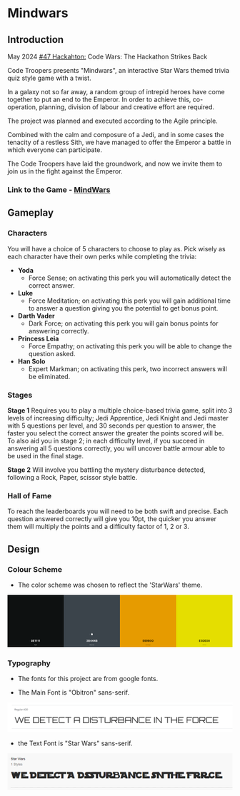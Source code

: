# Mindwars

## Introduction

May 2024 [#47 Hackahton:]((https://hackathon.codeinstitute.net/hackathon/47/))
Code Wars: The Hackathon Strikes Back

Code Troopers presents "Mindwars", an interactive Star Wars themed trivia quiz style game with a twist.

In a galaxy not so far away, a random group of intrepid heroes have come together to put an end to the Emperor. In order to achieve this, co-operation, planning, division of labour and creative effort are required. 

The project was planned and executed according to the Agile principle. 

Combined with the calm and composure of a Jedi, and in some cases the tenacity of a restless Sith, we have managed to offer the Emperor a battle in which everyone can participate. 

The Code Troopers have laid the groundwork, and now we invite them to join us in the fight against the Emperor.

### Link to the Game - [MindWars](https://star-wars-e347f35c852d.herokuapp.com/)

## Gameplay

### Characters

You will have a choice of 5 characters to choose to play as. Pick wisely as each character have their own perks while completing the trivia:

-   **Yoda**  
	- Force Sense; on activating this perk you will automatically detect the correct answer.
-   **Luke** 
	- Force Meditation; on activating this perk you will gain additional time to answer a question giving you the potential to get bonus point.
-   **Darth Vader**  
	- Dark Force; on activating this perk you will gain bonus points for answering correctly.
-   **Princess Leia**  
	- Force Empathy; on activating this perk you will be able to change the question asked.
-   **Han Solo**  
	- Expert Markman; on activating this perk, two incorrect answers will be eliminated.

### Stages

**Stage 1** 
Requires you to play a multiple choice-based trivia game, split into 3 levels of increasing difficulty; Jedi Apprentice, Jedi Knight and Jedi master with 5 questions per level, and 30 seconds per question to answer, the faster you select the correct answer the greater the points scored will be. To also aid you in stage 2; in each difficulty level, if you succeed in answering all 5 questions correctly, you will uncover battle armour able to be used in the final stage.

**Stage 2**
	Will involve you battling the mystery disturbance detected, following a Rock, Paper, scissor style battle.
	
### Hall of Fame
To reach the leaderboards you will need to be both swift and precise. Each question answered correctly will give you 10pt, the quicker you answer them will multiply the points and a difficulty factor of 1, 2 or 3.

## Design

  

### Colour Scheme

  

- The color scheme was chosen to reflect the 'StarWars' theme.

  

![colour palette](static/images/readme_img/color-palette.png)

  

### Typography

  

- The fonts for this project are from google fonts.

- The Main Font is "Obitron" sans-serif.

  

![Obitron](static/images/readme_img/orbitron.png)

  

- the Text Font is "Star Wars" sans-serif.

  

![Star Wars](static/images/readme_img/star-wars.png)

